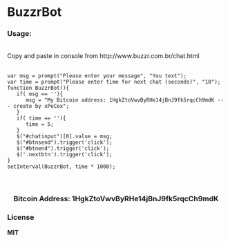 # BuzzrBot

<h3>Usage:</h3>
<br>
Copy and paste in console from http://www.buzzr.com.br/chat.html
<br><br>
<code>
var msg = prompt("Please enter your message", "You text");
var time = prompt("Please enter time for next chat (seconds)", "10");
function BuzzrBot(){
   if( msg == ''){
      msg = "My Bitcoin address: 1HgkZtoVwvByRHe14jBnJ9fk5rqcCh9mdK --- create by xPeCex";
   }
   if( time == ''){
      time = 5;
   }
   $("#chatinput")[0].value = msg;
   $("#btnsend").trigger('click');
   $("#btnend").trigger('click');
   $('.nextbtn').trigger('click');
}
setInterval(BuzzrBot, time * 1000);
</code>
<br><br>
<h3><center>Bitcoin Address: 1HgkZtoVwvByRHe14jBnJ9fk5rqcCh9mdK </center></h3>
<h3>License</h3>
<b> MIT </b>



